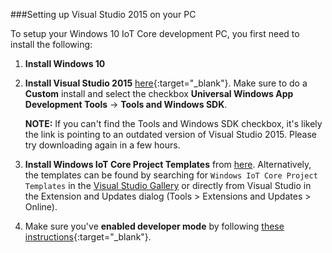 ###Setting up Visual Studio 2015 on your PC

To setup your Windows 10 IoT Core development PC, you first need to install the following:

1. **Install Windows 10**

2. **Install Visual Studio 2015** [here](http://go.microsoft.com/fwlink/?LinkID=534599){:target="_blank"}. Make sure to do a **Custom** install and select the checkbox **Universal Windows App Development Tools** -> **Tools and Windows SDK**.

	**NOTE:** If you can't find the Tools and Windows SDK checkbox, it's likely the link is pointing to an outdated version of Visual Studio 2015. Please try downloading again in a few hours.

3. **Install Windows IoT Core Project Templates** from [here](https://visualstudiogallery.msdn.microsoft.com/06507e74-41cf-47b2-b7fe-8a2624202d36).  Alternatively, the templates can be found by searching for `Windows IoT Core Project Templates` in the [Visual Studio Gallery](https://visualstudiogallery.msdn.microsoft.com/) or directly from Visual Studio in the Extension and Updates dialog (Tools > Extensions and Updates > Online).

4. Make sure you've **enabled developer mode** by following [these instructions](https://msdn.microsoft.com/library/windows/apps/xaml/dn706236.aspx){:target="_blank"}.

